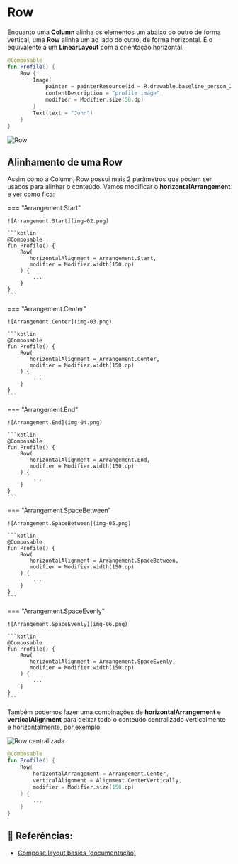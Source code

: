 # Row

Enquanto uma **Column** alinha os elementos um abaixo do outro de forma vertical, uma **Row** alinha um ao lado do outro, de forma horizontal. É o equivalente a um **LinearLayout** com a orientação horizontal.

```kotlin
@Composable
fun Profile() {
    Row {
        Image(
            painter = painterResource(id = R.drawable.baseline_person_24),
            contentDescription = "profile image",
            modifier = Modifier.size(50.dp)
        )
        Text(text = "John")
    }
}
```

![Row](img-01.png)

## Alinhamento de uma Row

Assim como a Column, Row possui mais 2 parâmetros que podem ser usados para alinhar o conteúdo. Vamos modificar o **horizontalArrangement** e ver como fica:

=== "Arrangement.Start" 

    ![Arrangement.Start](img-02.png)

    ```kotlin
    @Composable
    fun Profile() {
        Row(
           horizontalAlignment = Arrangement.Start,
           modifier = Modifier.width(150.dp)
        ) {
            ...
        }
    }
    ```

=== "Arrangement.Center" 

    ![Arrangement.Center](img-03.png)

    ```kotlin
    @Composable
    fun Profile() {
        Row(
           horizontalAlignment = Arrangement.Center,
           modifier = Modifier.width(150.dp)
        ) {
            ...
        }
    }
    ```

=== "Arrangement.End" 

    ![Arrangement.End](img-04.png)

    ```kotlin
    @Composable
    fun Profile() {
        Row(
           horizontalAlignment = Arrangement.End,
           modifier = Modifier.width(150.dp)
        ) {
            ...
        }
    }
    ```

=== "Arrangement.SpaceBetween" 

    ![Arrangement.SpaceBetween](img-05.png)

    ```kotlin
    @Composable
    fun Profile() {
        Row(
           horizontalAlignment = Arrangement.SpaceBetween,
           modifier = Modifier.width(150.dp)
        ) {
            ...
        }
    }
    ```

=== "Arrangement.SpaceEvenly" 

    ![Arrangement.SpaceEvenly](img-06.png)

    ```kotlin
    @Composable
    fun Profile() {
        Row(
           horizontalAlignment = Arrangement.SpaceEvenly,
           modifier = Modifier.width(150.dp)
        ) {
            ...
        }
    }
    ```

Também podemos fazer uma combinações de **horizontalArrangement** e **verticalAlignment** para deixar todo o conteúdo centralizado verticalmente e horizontalmente, por exemplo.

![Row centralizada](img-07.png)

```kotlin
@Composable
fun Profile() {
    Row(
        horizontalArrangement = Arrangement.Center,
        verticalAlignment = Alignment.CenterVertically,
        modifier = Modifier.size(150.dp)
    ) {
        ...
    }
}
```

## :link: Referências:
- [Compose layout basics (documentação)](https://developer.android.com/jetpack/compose/layouts/basics)